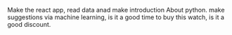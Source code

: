 Make the react app, read data anad make introduction
About python. make suggestions via machine learning, is it a good time to buy this watch, is it a good discount.
